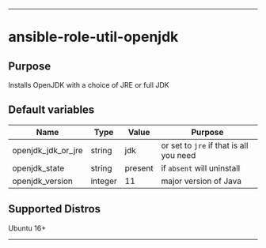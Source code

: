 ----
# ansible-role-util-openjdk

## Purpose
Installs OpenJDK with a choice of JRE or full JDK

## Default variables
| Name | Type | Value | Purpose |
| ---- | ---- | ----- | ------- |
| openjdk_jdk_or_jre | string | jdk | or set to `jre` if that is all you need |
| openjdk_state | string | present | if `absent` will uninstall |
| openjdk_version | integer | 11 | major version of Java |

## Supported Distros
Ubuntu 16+

****
